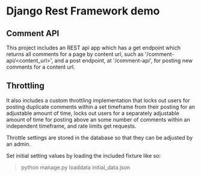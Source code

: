 # Django Rest Framework demo

## Comment API
This project includes an REST api app which has a get endpoint which returns all comments for a page by content url, such as '/comment-api/<content_url>', and a post endpoint, at '/comment-api', for posting new comments for a content url.

## Throttling
It also includes a custom throttling implementation that locks out users for posting duplicate comments within a set timeframe from their posting for an adjustable amount of time, locks out users for a separately adjustable amount of time for posting above an some number of comments within an independent timeframe, and rate limits get requests.

Throttle settings are stored in the database so that they can be adjusted by an admin.

Set initial setting values by loading the included fixture like so:
>python manage.py loaddata initial_data.json
